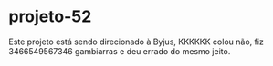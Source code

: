 # projeto-52
Este projeto está sendo direcionado à Byjus, KKKKKK colou não, fiz 3466549567346 gambiarras e deu errado do mesmo jeito.
